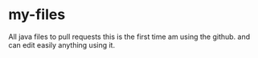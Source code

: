 # my-files
All java files to pull requests
this is the first time am using the github.
and can edit easily anything using it.
